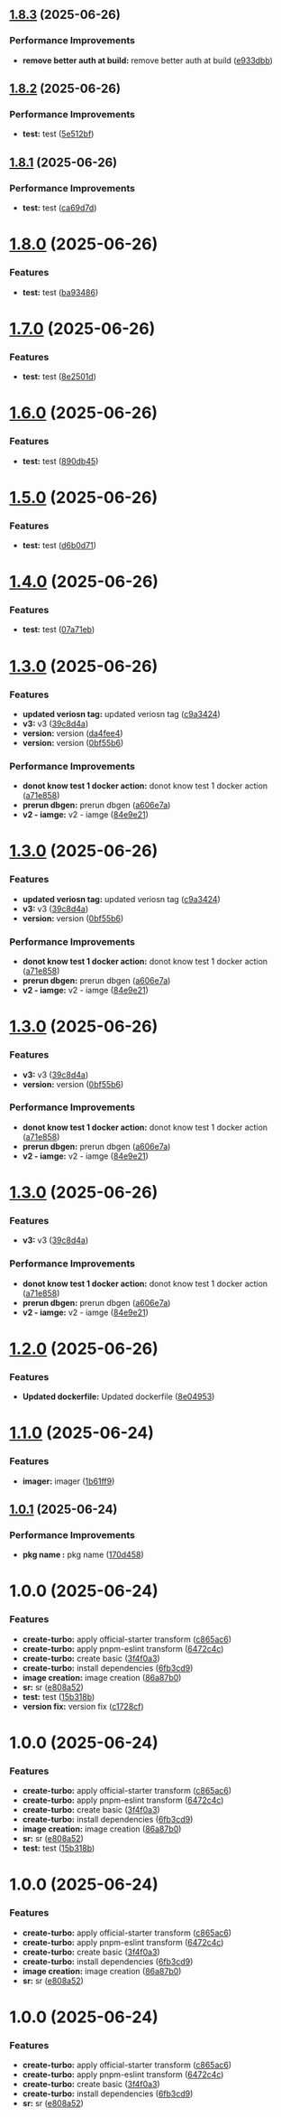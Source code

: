 ## [1.8.3](https://github.com/leocodeio/leostack-turbo/compare/v1.8.2...v1.8.3) (2025-06-26)


### Performance Improvements

* **remove better auth at build:** remove better auth at build ([e933dbb](https://github.com/leocodeio/leostack-turbo/commit/e933dbb2e214b9553afaf8fad131bf7d47067e4f))

## [1.8.2](https://github.com/leocodeio/leostack-turbo/compare/v1.8.1...v1.8.2) (2025-06-26)


### Performance Improvements

* **test:** test ([5e512bf](https://github.com/leocodeio/leostack-turbo/commit/5e512bf19addd63658850ff0cf94da4844c7c5b2))

## [1.8.1](https://github.com/leocodeio/leostack-turbo/compare/v1.8.0...v1.8.1) (2025-06-26)


### Performance Improvements

* **test:** test ([ca69d7d](https://github.com/leocodeio/leostack-turbo/commit/ca69d7d23b4900e8e6b2afe2bd23942c6091aee7))

# [1.8.0](https://github.com/leocodeio/leostack-turbo/compare/v1.7.0...v1.8.0) (2025-06-26)


### Features

* **test:** test ([ba93486](https://github.com/leocodeio/leostack-turbo/commit/ba934863740ca3f2e86bd3dc5d342d97c10c0100))

# [1.7.0](https://github.com/leocodeio/leostack-turbo/compare/v1.6.0...v1.7.0) (2025-06-26)


### Features

* **test:** test ([8e2501d](https://github.com/leocodeio/leostack-turbo/commit/8e2501d3c0146ea443fc2eb0f8715e00836eb676))

# [1.6.0](https://github.com/leocodeio/leostack-turbo/compare/v1.5.0...v1.6.0) (2025-06-26)


### Features

* **test:** test ([890db45](https://github.com/leocodeio/leostack-turbo/commit/890db4516bc2f602f8cbcea7516f77e9af354113))

# [1.5.0](https://github.com/leocodeio/leostack-turbo/compare/v1.4.0...v1.5.0) (2025-06-26)


### Features

* **test:** test ([d6b0d71](https://github.com/leocodeio/leostack-turbo/commit/d6b0d71665ba80221a27c12f8c6a2544c10d1ee2))

# [1.4.0](https://github.com/leocodeio/leostack-turbo/compare/v1.3.0...v1.4.0) (2025-06-26)


### Features

* **test:** test ([07a71eb](https://github.com/leocodeio/leostack-turbo/commit/07a71ebfe97f7d330aad24bce27c623409301342))

# [1.3.0](https://github.com/leocodeio/leostack-turbo/compare/v1.2.0...v1.3.0) (2025-06-26)


### Features

* **updated veriosn tag:** updated veriosn tag ([c9a3424](https://github.com/leocodeio/leostack-turbo/commit/c9a34242c4f40049e6d8049347a205094b002dee))
* **v3:** v3 ([39c8d4a](https://github.com/leocodeio/leostack-turbo/commit/39c8d4ad4f79c01170afa3edda4b29f98ef303f4))
* **version:** version ([da4fee4](https://github.com/leocodeio/leostack-turbo/commit/da4fee48f677bae9c6dd6884d31bf05f924bdca5))
* **version:** version ([0bf55b6](https://github.com/leocodeio/leostack-turbo/commit/0bf55b6dbb5d09cc86c832c6194047198869771c))


### Performance Improvements

* **donot know test 1 docker action:** donot know test 1 docker action ([a71e858](https://github.com/leocodeio/leostack-turbo/commit/a71e85823defae74904794675cdb3f64b04bceac))
* **prerun dbgen:** prerun dbgen ([a606e7a](https://github.com/leocodeio/leostack-turbo/commit/a606e7a0a933af4a42198300d65d722cd87351ec))
* **v2 - iamge:** v2 - iamge ([84e9e21](https://github.com/leocodeio/leostack-turbo/commit/84e9e21a5adee21ea2c5bc44e24897f9206a6fef))

# [1.3.0](https://github.com/leocodeio/leostack-turbo/compare/v1.2.0...v1.3.0) (2025-06-26)


### Features

* **updated veriosn tag:** updated veriosn tag ([c9a3424](https://github.com/leocodeio/leostack-turbo/commit/c9a34242c4f40049e6d8049347a205094b002dee))
* **v3:** v3 ([39c8d4a](https://github.com/leocodeio/leostack-turbo/commit/39c8d4ad4f79c01170afa3edda4b29f98ef303f4))
* **version:** version ([0bf55b6](https://github.com/leocodeio/leostack-turbo/commit/0bf55b6dbb5d09cc86c832c6194047198869771c))


### Performance Improvements

* **donot know test 1 docker action:** donot know test 1 docker action ([a71e858](https://github.com/leocodeio/leostack-turbo/commit/a71e85823defae74904794675cdb3f64b04bceac))
* **prerun dbgen:** prerun dbgen ([a606e7a](https://github.com/leocodeio/leostack-turbo/commit/a606e7a0a933af4a42198300d65d722cd87351ec))
* **v2 - iamge:** v2 - iamge ([84e9e21](https://github.com/leocodeio/leostack-turbo/commit/84e9e21a5adee21ea2c5bc44e24897f9206a6fef))

# [1.3.0](https://github.com/leocodeio/leostack-turbo/compare/v1.2.0...v1.3.0) (2025-06-26)


### Features

* **v3:** v3 ([39c8d4a](https://github.com/leocodeio/leostack-turbo/commit/39c8d4ad4f79c01170afa3edda4b29f98ef303f4))
* **version:** version ([0bf55b6](https://github.com/leocodeio/leostack-turbo/commit/0bf55b6dbb5d09cc86c832c6194047198869771c))


### Performance Improvements

* **donot know test 1 docker action:** donot know test 1 docker action ([a71e858](https://github.com/leocodeio/leostack-turbo/commit/a71e85823defae74904794675cdb3f64b04bceac))
* **prerun dbgen:** prerun dbgen ([a606e7a](https://github.com/leocodeio/leostack-turbo/commit/a606e7a0a933af4a42198300d65d722cd87351ec))
* **v2 - iamge:** v2 - iamge ([84e9e21](https://github.com/leocodeio/leostack-turbo/commit/84e9e21a5adee21ea2c5bc44e24897f9206a6fef))

# [1.3.0](https://github.com/leocodeio/leostack-turbo/compare/v1.2.0...v1.3.0) (2025-06-26)


### Features

* **v3:** v3 ([39c8d4a](https://github.com/leocodeio/leostack-turbo/commit/39c8d4ad4f79c01170afa3edda4b29f98ef303f4))


### Performance Improvements

* **donot know test 1 docker action:** donot know test 1 docker action ([a71e858](https://github.com/leocodeio/leostack-turbo/commit/a71e85823defae74904794675cdb3f64b04bceac))
* **prerun dbgen:** prerun dbgen ([a606e7a](https://github.com/leocodeio/leostack-turbo/commit/a606e7a0a933af4a42198300d65d722cd87351ec))
* **v2 - iamge:** v2 - iamge ([84e9e21](https://github.com/leocodeio/leostack-turbo/commit/84e9e21a5adee21ea2c5bc44e24897f9206a6fef))

# [1.2.0](https://github.com/leocodeio/leostack-turbo/compare/v1.1.0...v1.2.0) (2025-06-26)


### Features

* **Updated dockerfile:** Updated dockerfile ([8e04953](https://github.com/leocodeio/leostack-turbo/commit/8e049532d2caedf05e27607d879ef9909b0a17ee))

# [1.1.0](https://github.com/leocodeio/leostack-turbo/compare/v1.0.1...v1.1.0) (2025-06-24)


### Features

* **imager:** imager ([1b61ff9](https://github.com/leocodeio/leostack-turbo/commit/1b61ff96a9d41e851f36b6d510b5fd06b5fb5840))

## [1.0.1](https://github.com/leocodeio/leostack-turbo/compare/v1.0.0...v1.0.1) (2025-06-24)


### Performance Improvements

* **pkg name :** pkg name ([170d458](https://github.com/leocodeio/leostack-turbo/commit/170d4584c2a3941acb646b44bf98bc4db3d7cdc1))

# 1.0.0 (2025-06-24)


### Features

* **create-turbo:** apply official-starter transform ([c865ac6](https://github.com/leocodeio/leostack-turbo/commit/c865ac618b13712f672495ff27ecac46d3f6f13c))
* **create-turbo:** apply pnpm-eslint transform ([6472c4c](https://github.com/leocodeio/leostack-turbo/commit/6472c4c071be0fd29c90c2f1145591363ef42c43))
* **create-turbo:** create basic ([3f4f0a3](https://github.com/leocodeio/leostack-turbo/commit/3f4f0a36e8d582f11248f58220244db7c5a05224))
* **create-turbo:** install dependencies ([6fb3cd9](https://github.com/leocodeio/leostack-turbo/commit/6fb3cd9837ab9293f51d4c4169e6827bb6b28a3d))
* **image creation:** image creation ([86a87b0](https://github.com/leocodeio/leostack-turbo/commit/86a87b0d873f4162bec6099cbd089d7bd1d50ffd))
* **sr:** sr ([e808a52](https://github.com/leocodeio/leostack-turbo/commit/e808a5257630e88dc6578b104cd9b7a1d00160cc))
* **test:** test ([15b318b](https://github.com/leocodeio/leostack-turbo/commit/15b318b608fd6cd9bdcf1ab1c3342903de56d140))
* **version fix:** version fix ([c1728cf](https://github.com/leocodeio/leostack-turbo/commit/c1728cff58fc3bce3e0adae2871d3ce67b99d5b8))

# 1.0.0 (2025-06-24)


### Features

* **create-turbo:** apply official-starter transform ([c865ac6](https://github.com/leocodeio/leostack-turbo/commit/c865ac618b13712f672495ff27ecac46d3f6f13c))
* **create-turbo:** apply pnpm-eslint transform ([6472c4c](https://github.com/leocodeio/leostack-turbo/commit/6472c4c071be0fd29c90c2f1145591363ef42c43))
* **create-turbo:** create basic ([3f4f0a3](https://github.com/leocodeio/leostack-turbo/commit/3f4f0a36e8d582f11248f58220244db7c5a05224))
* **create-turbo:** install dependencies ([6fb3cd9](https://github.com/leocodeio/leostack-turbo/commit/6fb3cd9837ab9293f51d4c4169e6827bb6b28a3d))
* **image creation:** image creation ([86a87b0](https://github.com/leocodeio/leostack-turbo/commit/86a87b0d873f4162bec6099cbd089d7bd1d50ffd))
* **sr:** sr ([e808a52](https://github.com/leocodeio/leostack-turbo/commit/e808a5257630e88dc6578b104cd9b7a1d00160cc))
* **test:** test ([15b318b](https://github.com/leocodeio/leostack-turbo/commit/15b318b608fd6cd9bdcf1ab1c3342903de56d140))

# 1.0.0 (2025-06-24)


### Features

* **create-turbo:** apply official-starter transform ([c865ac6](https://github.com/leocodeio/leostack-turbo/commit/c865ac618b13712f672495ff27ecac46d3f6f13c))
* **create-turbo:** apply pnpm-eslint transform ([6472c4c](https://github.com/leocodeio/leostack-turbo/commit/6472c4c071be0fd29c90c2f1145591363ef42c43))
* **create-turbo:** create basic ([3f4f0a3](https://github.com/leocodeio/leostack-turbo/commit/3f4f0a36e8d582f11248f58220244db7c5a05224))
* **create-turbo:** install dependencies ([6fb3cd9](https://github.com/leocodeio/leostack-turbo/commit/6fb3cd9837ab9293f51d4c4169e6827bb6b28a3d))
* **image creation:** image creation ([86a87b0](https://github.com/leocodeio/leostack-turbo/commit/86a87b0d873f4162bec6099cbd089d7bd1d50ffd))
* **sr:** sr ([e808a52](https://github.com/leocodeio/leostack-turbo/commit/e808a5257630e88dc6578b104cd9b7a1d00160cc))

# 1.0.0 (2025-06-24)


### Features

* **create-turbo:** apply official-starter transform ([c865ac6](https://github.com/leocodeio/leostack-turbo/commit/c865ac618b13712f672495ff27ecac46d3f6f13c))
* **create-turbo:** apply pnpm-eslint transform ([6472c4c](https://github.com/leocodeio/leostack-turbo/commit/6472c4c071be0fd29c90c2f1145591363ef42c43))
* **create-turbo:** create basic ([3f4f0a3](https://github.com/leocodeio/leostack-turbo/commit/3f4f0a36e8d582f11248f58220244db7c5a05224))
* **create-turbo:** install dependencies ([6fb3cd9](https://github.com/leocodeio/leostack-turbo/commit/6fb3cd9837ab9293f51d4c4169e6827bb6b28a3d))
* **sr:** sr ([e808a52](https://github.com/leocodeio/leostack-turbo/commit/e808a5257630e88dc6578b104cd9b7a1d00160cc))

